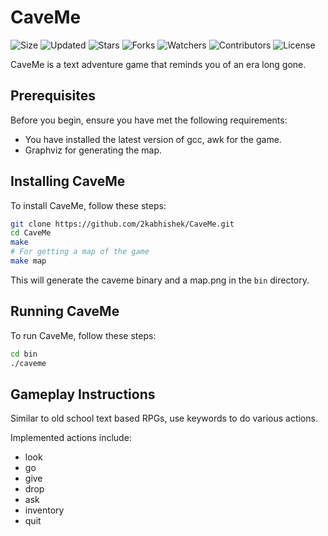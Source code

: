 # CaveMe

![Size](https://img.shields.io/github/repo-size/2kabhishek/CaveMe?style=plastic&color=0f0&label=Size)
![Updated](https://img.shields.io/github/last-commit/2kabhishek/CaveMe?style=plastic&color=f00&label=Updated)
![Stars](https://img.shields.io/github/stars/2kabhishek/CaveMe?style=plastic&color=ffc801&label=Stars)
![Forks](https://img.shields.io/github/forks/2kabhishek/CaveMe?style=plastic&color=003cff&label=Forks)
![Watchers](https://img.shields.io/github/watchers/2kabhishek/CaveMe?style=plastic&color=ff5500&label=Watchers)
![Contributors](https://img.shields.io/github/contributors/2kabhishek/CaveMe?style=plastic&color=f0f&label=Contributors)
![License](https://img.shields.io/github/license/2kabhishek/CaveMe?style=plastic&color=555&label=License)

CaveMe is a text adventure game that reminds you of an era long gone.

## Prerequisites

Before you begin, ensure you have met the following requirements:

- You have installed the latest version of gcc, awk for the game.
- Graphviz for generating the map.

## Installing CaveMe

To install CaveMe, follow these steps:

```bash
git clone https://github.com/2kabhishek/CaveMe.git
cd CaveMe
make
# For getting a map of the game
make map
```

This will generate the caveme binary and a map.png in the `bin` directory.

## Running CaveMe

To run CaveMe, follow these steps:

```bash
cd bin
./caveme
```

## Gameplay Instructions

Similar to old school text based RPGs, use keywords to do various actions.

Implemented actions include:

- look
- go
- give
- drop
- ask
- inventory
- quit
